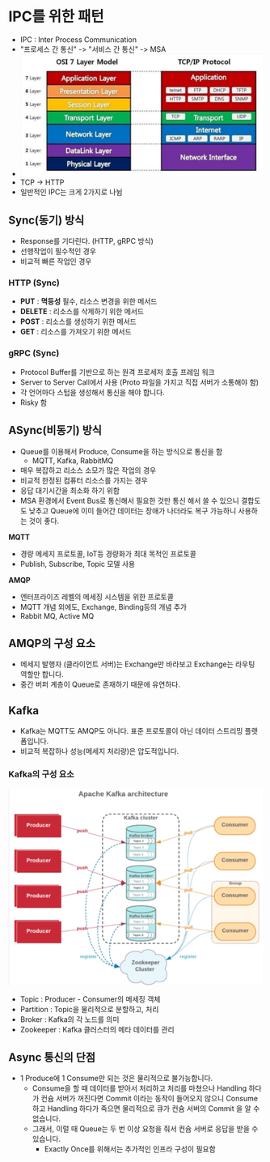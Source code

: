 # IPC를 위한 패턴

- IPC : Inter Process Communication
- "프로세스 간 통신" -> "서비스 간 통신" -> MSA
- ![alt text](../ImageDirectory/OSI7Layer_TCPIP_Layer.png)
- TCP -> HTTP
- 일반적인 IPC는 크게 2가지로 나뉨
  
## Sync(동기) 방식

- Response를 기다린다. (HTTP, gRPC 방식)
- 선행작업이 필수적인 경우
- 비교적 빠른 작업인 경우

### HTTP (Sync)

- **PUT** : **멱등성** 필수, 리소스 변경을 위한 메서드
- **DELETE** : 리소스를 삭제하기 위한 메서드
- **POST** : 리소스를 생성하기 위한 메서드
- **GET** : 리소스를 가져오기 위한 메서드

### gRPC (Sync)

- Protocol Buffer를 기반으로 하는 원격 프로세저 호출 프레임 워크
- Server to Server Call에서 사용 (Proto 파일을 가지고 직접 서버가 소통해야 함)
- 각 언어마다 스텁을 생성해서 통신을 해야 합니다.
- Risky 함

## ASync(비동기) 방식

- Queue를 이용해서 Produce, Consume을 하는 방식으로 통신을 함
  - MQTT, Kafka, RabbitMQ
- 매우 복잡하고 리소스 소모가 많은 작업의 경우
- 비교적 한정된 컴퓨터 리소스를 가지는 경우
- 응답 대기시간을 최소화 하기 위함
- MSA 환경에서 Event Bus로 통신해서 필요한 것만 통신 해서 쓸 수 있으니 결합도도 낮추고 Queue에 이미 들어간 데이터는 장애가 나더라도 복구 가능하니 사용하는 것이 좋다.

**MQTT**
- 경량 메세지 프로토콜, IoT등 경량화가 최대 목적인 프로토콜
- Publish, Subscribe, Topic 모델 사용

**AMQP**
- 엔터프라이즈 레벨의 메세징 시스템을 위한 프로토콜
- MQTT 개념 외에도, Exchange, Binding등의 개념 추가
- Rabbit MQ, Active MQ

## AMQP의 구성 요소

- 메세지 발행자 (클라이언트 서버)는 Exchange만 바라보고 Exchange는 라우팅 역할만 합니다.
- 중간 버퍼 계층이 Queue로 존재하기 때문에 유연하다.

## Kafka
- Kafka는 MQTT도 AMQP도 아니다. 표준 프로토콜이 아닌 데이터 스트리밍 플랫폼입니다.
- 비교적 복잡하나 성능(메세지 처리량)은 압도적입니다.


### Kafka의 구성 요소

![alt text](../ImageDirectory/카프카.png)

- Topic : Producer - Consumer의 메세징 객체
- Partition : Topic을 물리적으로 분할하고, 처리
- Broker : Kafka의 각 노드를 의미
- Zookeeper : Kafka 클러스터의 메타 데이터를 관리

## Async 통신의 단점

- 1 Produce에 1 Consume만 되는 것은 물리적으로 불가능합니다.
  - Consume을 할 때 데이터를 받아서 처리하고 처리를 마쳤으나 Handling 하다가 컨슘 서버가 꺼진다면 Commit 이라는 동작이 들어오지 않으니 Consume하고 Handling 하다가 죽으면 물리적으로 큐가 컨슘 서버의 Commit 을 알 수 없습니다. 
  - 그래서, 이럴 때 Queue는 두 번 이상 요청을 줘서 컨슘 서버로 응답을 받을 수 있습니다.
    - Exactly Once를 위해서는 추가적인 인프라 구성이 필요함